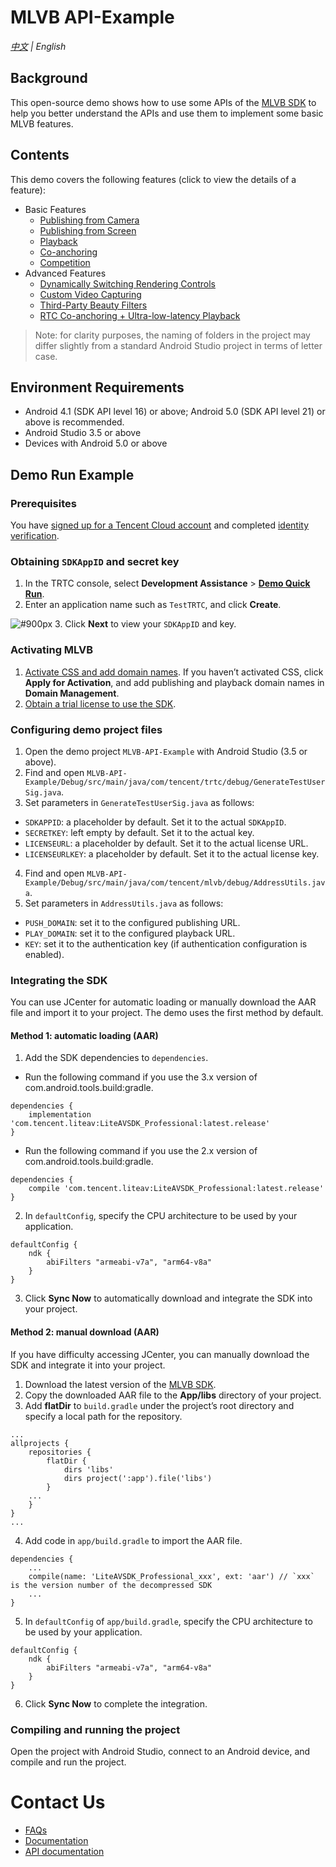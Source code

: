 # MLVB API-Example 
_[中文](README.md) | English_

## Background
This open-source demo shows how to use some APIs of the [MLVB SDK](https://cloud.tencent.com/document/product/454) to help you better understand the APIs and use them to implement some basic MLVB features.

## Contents
This demo covers the following features (click to view the details of a feature):

- Basic Features
  - [Publishing from Camera](./Basic/LivePushCamera)
  - [Publishing from Screen](./Basic/LivePushScreen)
  - [Playback](./Basic/LivePlay)
  - [Co-anchoring](./Basic/LiveLink)
  - [Competition](./Basic/LivePK)
- Advanced Features
  - [Dynamically Switching Rendering Controls](./Advanced/SwitchRenderView)
  - [Custom Video Capturing](./Advanced/CustomVideoCapture)
  - [Third-Party Beauty Filters](./Advanced/ThirdBeauty)
  - [RTC Co-anchoring + Ultra-low-latency Playback](./Advanced/RTCPushAndPlay)
  
>  Note: for clarity purposes, the naming of folders in the project may differ slightly from a standard Android Studio project in terms of letter case.
 
 
## Environment Requirements
- Android 4.1 (SDK API level 16) or above; Android 5.0 (SDK API level 21) or above is recommended.
- Android Studio 3.5 or above
- Devices with Android 5.0 or above
 

## Demo Run Example

### Prerequisites
You have [signed up for a Tencent Cloud account](https://intl.cloud.tencent.com/document/product/378/17985) and completed [identity verification](https://intl.cloud.tencent.com/document/product/378/3629).

### Obtaining `SDKAppID` and secret key
1. In the TRTC console, select **Development Assistance** > **[Demo Quick Run](https://console.cloud.tencent.com/trtc/quickstart)**.
2. Enter an application name such as `TestTRTC`, and click **Create**.

![ #900px](https://main.qcloudimg.com/raw/169391f6711857dca6ed8cfce7b391bd.png)
3. Click **Next** to view your `SDKAppID` and key.

### Activating MLVB
1. [Activate CSS and add domain names](https://console.cloud.tencent.com/live/livestat). If you haven’t activated CSS, click **Apply for Activation**, and add publishing and playback domain names in **Domain Management**.
2. [Obtain a trial license to use the SDK](https://console.cloud.tencent.com/live/license).

### Configuring demo project files
1. Open the demo project `MLVB-API-Example` with Android Studio (3.5 or above).
2. Find and open `MLVB-API-Example/Debug/src/main/java/com/tencent/trtc/debug/GenerateTestUserSig.java`.
3. Set parameters in `GenerateTestUserSig.java` as follows:
  - `SDKAPPID`: a placeholder by default. Set it to the actual `SDKAppID`.
  - `SECRETKEY`: left empty by default. Set it to the actual key.
  - `LICENSEURL`: a placeholder by default. Set it to the actual license URL.
  - `LICENSEURLKEY`: a placeholder by default. Set it to the actual license key.
4. Find and open `MLVB-API-Example/Debug/src/main/java/com/tencent/mlvb/debug/AddressUtils.java`.
5. Set parameters in `AddressUtils.java` as follows:
  - `PUSH_DOMAIN`: set it to the configured publishing URL.
  - `PLAY_DOMAIN`: set it to the configured playback URL.
  - `KEY`: set it to the authentication key (if authentication configuration is enabled).

### Integrating the SDK
You can use JCenter for automatic loading or manually download the AAR file and import it to your project. The demo uses the first method by default.

#### Method 1: automatic loading (AAR)
1. Add the SDK dependencies to `dependencies`.
 - Run the following command if you use the 3.x version of com.android.tools.build:gradle.
```
dependencies {
    implementation 'com.tencent.liteav:LiteAVSDK_Professional:latest.release'
}
```
 - Run the following command if you use the 2.x version of com.android.tools.build:gradle.
```
dependencies {
    compile 'com.tencent.liteav:LiteAVSDK_Professional:latest.release'
}
```
2. In `defaultConfig`, specify the CPU architecture to be used by your application.
```
defaultConfig {
    ndk {
        abiFilters "armeabi-v7a", "arm64-v8a"
    }
}
```
3. Click **Sync Now** to automatically download and integrate the SDK into your project.

#### Method 2: manual download (AAR)
If you have difficulty accessing JCenter, you can manually download the SDK and integrate it into your project.

1. Download the latest version of the [MLVB SDK](https://cloud.tencent.com/document/product/454/7873).
2. Copy the downloaded AAR file to the **App/libs** directory of your project.
3. Add **flatDir** to `build.gradle` under the project’s root directory and specify a local path for the repository.
```
...
allprojects {
    repositories {
        flatDir {
            dirs 'libs'
            dirs project(':app').file('libs')
        }
    ...
    }
}
...
```
4. Add code in `app/build.gradle` to import the AAR file.
```
dependencies {
    ...
    compile(name: 'LiteAVSDK_Professional_xxx', ext: 'aar') // `xxx` is the version number of the decompressed SDK
    ...
}
```
5. In `defaultConfig` of `app/build.gradle`, specify the CPU architecture to be used by your application.
```
defaultConfig {
    ndk {
        abiFilters "armeabi-v7a", "arm64-v8a"
    }
}
```
6. Click **Sync Now** to complete the integration.

### Compiling and running the project
Open the project with Android Studio, connect to an Android device, and compile and run the project.

# Contact Us
- [FAQs](https://cloud.tencent.com/document/product/454/7937)
- [Documentation](https://cloud.tencent.com/document/product/454)
- [API documentation](https://liteav.sdk.qcloud.com/doc/api/zh-cn/group__V2TXLivePusher__android.html#afc848d88fe99790b8c0988b8525dd4d9)

